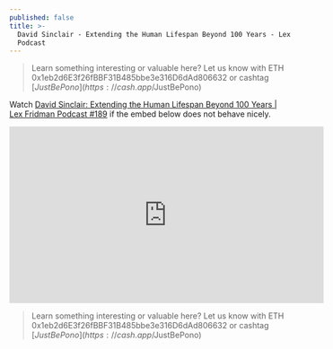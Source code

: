 ```yaml
---
published: false
title: >-
  David Sinclair - Extending the Human Lifespan Beyond 100 Years - Lex Fridman
  Podcast
---
```




> Learn something interesting or valuable here? Let us know with ETH 0x1eb2d6E3f26fBBF31B485bbe3e316D6dAd806632 or cashtag [$JustBePono](https://cash.app/$JustBePono)

Watch [David Sinclair: Extending the Human Lifespan Beyond 100 Years | Lex Fridman Podcast #189](https://youtu.be/jhKZIq3SlYE) if the embed below does not behave nicely. 

<div class="embed-container"><iframe width="560" height="315" src="https://www.youtube.com/embed/jhKZIq3SlYE" title="YouTube video player" frameborder="0" allow="accelerometer; autoplay; clipboard-write; encrypted-media; gyroscope; picture-in-picture" allowfullscreen></iframe></div>

> Learn something interesting or valuable here? Let us know with ETH 0x1eb2d6E3f26fBBF31B485bbe3e316D6dAd806632 or cashtag [$JustBePono](https://cash.app/$JustBePono)
